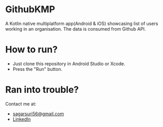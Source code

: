 # GithubKMP

A Kotlin native multiplatform app(Android & iOS) showcasing list of users working in an organisation. The data is consumed from Github API. 

# How to run?

* Just clone this repository in Android Studio or Xcode.
* Press the "Run" button.

# Ran into trouble?

Contact me at: 
* sagarsuri56@gmail.com
* [LinkedIn](https://www.linkedin.com/in/sagar-suri/)
